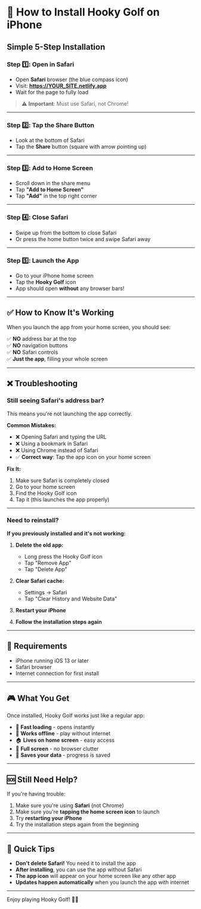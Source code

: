 # 📱 How to Install Hooky Golf on iPhone

## Simple 5-Step Installation

### Step 1️⃣: Open in Safari
- Open **Safari** browser (the blue compass icon)
- Visit: **https://YOUR_SITE.netlify.app**
- Wait for the page to fully load

> ⚠️ **Important**: Must use Safari, not Chrome!

---

### Step 2️⃣: Tap the Share Button
- Look at the bottom of Safari
- Tap the **Share** button (square with arrow pointing up)

---

### Step 3️⃣: Add to Home Screen
- Scroll down in the share menu
- Tap **"Add to Home Screen"**
- Tap **"Add"** in the top right corner

---

### Step 4️⃣: Close Safari
- Swipe up from the bottom to close Safari
- Or press the home button twice and swipe Safari away

---

### Step 5️⃣: Launch the App
- Go to your iPhone home screen
- Tap the **Hooky Golf** icon
- App should open **without** any browser bars!

---

## ✅ How to Know It's Working

When you launch the app from your home screen, you should see:

✅ **NO** address bar at the top  
✅ **NO** navigation buttons  
✅ **NO** Safari controls  
✅ **Just the app**, filling your whole screen  

---

## ❌ Troubleshooting

### Still seeing Safari's address bar?

This means you're not launching the app correctly.

**Common Mistakes:**
- ❌ Opening Safari and typing the URL
- ❌ Using a bookmark in Safari
- ❌ Using Chrome instead of Safari
- ✅ **Correct way**: Tap the app icon on your home screen

**Fix It:**
1. Make sure Safari is completely closed
2. Go to your home screen
3. Find the Hooky Golf icon
4. Tap it (this launches the app properly)

---

### Need to reinstall?

**If you previously installed and it's not working:**

1. **Delete the old app:**
   - Long press the Hooky Golf icon
   - Tap "Remove App"
   - Tap "Delete App"

2. **Clear Safari cache:**
   - Settings → Safari
   - Tap "Clear History and Website Data"

3. **Restart your iPhone**

4. **Follow the installation steps again**

---

## 📱 Requirements

- iPhone running iOS 13 or later
- Safari browser
- Internet connection for first install

---

## 🎮 What You Get

Once installed, Hooky Golf works just like a regular app:

- 🚀 **Fast loading** - opens instantly
- 📶 **Works offline** - play without internet
- 🏠 **Lives on home screen** - easy access
- 🎯 **Full screen** - no browser clutter
- 💾 **Saves your data** - progress is saved

---

## 🆘 Still Need Help?

If you're having trouble:

1. Make sure you're using **Safari** (not Chrome)
2. Make sure you're **tapping the home screen icon** to launch
3. Try **restarting your iPhone**
4. Try the installation steps again from the beginning

---

## 🎯 Quick Tips

- **Don't delete Safari!** You need it to install the app
- **After installing**, you can use the app without Safari
- **The app icon** will appear on your home screen like any other app
- **Updates happen automatically** when you launch the app with internet

---

Enjoy playing Hooky Golf! 🏌️‍♂️
